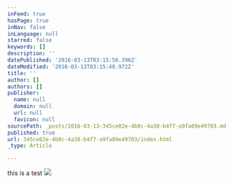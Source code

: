 ```yaml
---
inFeed: true
hasPage: true
inNav: false
inLanguage: null
starred: false
keywords: []
description: ''
datePublished: '2016-03-13T03:15:56.396Z'
dateModified: '2016-03-13T03:15:40.972Z'
title: ''
author: []
authors: []
publisher:
  name: null
  domain: null
  url: null
  favicon: null
sourcePath: _posts/2016-03-13-345ce02e-4b8c-4a38-b4f7-a9fa09e49703.md
published: true
url: 345ce02e-4b8c-4a38-b4f7-a9fa09e49703/index.html
_type: Article

---
```

this is a test ![](https://the-grid-user-content.s3-us-west-2.amazonaws.com/b4f77544-0c54-40be-a943-740aff9f3e7d.jpg)